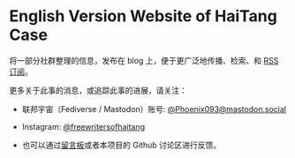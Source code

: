 # English Version Website of HaiTang Case

将一部分社群整理的信息，发布在 blog 上，便于更广泛地传播、检索、和 [RSS 订阅](https://freewriters-haitang.github.io/index.xml)。

更多关于此事的消息，或追踪此事的进展，请关注：

- 联邦宇宙（Fediverse / Mastodon）账号: [@Phoenix093@mastodon.social](https://mastodon.social/@Phoenix093)

- Instagram: [@freewritersofhaitang](https://www.instagram.com/freewritersofhaitang/)

- 也可以通过[留言板](https://cryptpad.fr/form/#/2/form/view/11rS9aG2ilfoe+J-17tKLUWYAdmn03XSze1HJ75zdOY/)或者本项目的 Github 讨论区进行反馈。
